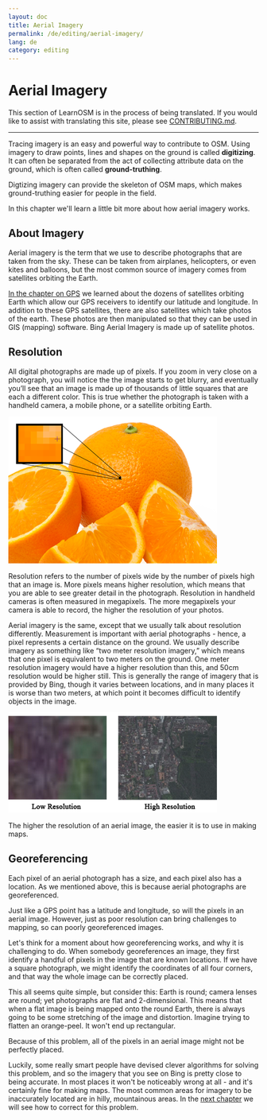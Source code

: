 ```yaml
---
layout: doc
title: Aerial Imagery
permalink: /de/editing/aerial-imagery/
lang: de
category: editing
---
```


Aerial Imagery
================


This section of LearnOSM is in the process of being translated. If you would like to assist with translating this site, please see [CONTRIBUTING.md](https://github.com/hotosm/learnosm/blob/gh-pages/CONTRIBUTING.md).

---

Tracing imagery is an easy and powerful way to contribute to
OSM. Using imagery to draw points, lines and shapes on the ground is called
**digitizing**. It can often be separated from the act of collecting attribute
data on the ground, which is often called **ground-truthing**.

Digtizing imagery can provide the skeleton of OSM maps, which
makes ground-truthing easier for people in the field.

In this chapter we'll learn a little bit more about how aerial imagery works.

About Imagery
-------------

Aerial imagery is the term that we use to describe photographs that are taken from the sky.
These can be taken from airplanes, helicopters, or even kites and balloons, but the most
common source of imagery comes from satellites orbiting the Earth.

[In the chapter on GPS](/en/beginner/using-gps) we learned about the dozens of satellites
orbiting Earth which allow our GPS receivers to identify our latitude and longitude. In
addition to these GPS satellites, there are also satellites which take photos of the earth.
These photos are then manipulated so that they can be used in GIS (mapping) software. 
Bing Aerial Imagery is made up of satellite photos.

Resolution
----------

All digital photographs are made up of pixels.  If you zoom in very close on a photograph, you will notice the the image starts to get blurry, and eventually you’ll see that an image is made up of thousands of little squares that are each a different color.  This is true whether the photograph is taken with a handheld camera, a mobile phone, or a satellite orbiting Earth.

![Image resolution][]

Resolution refers to the number of pixels wide by the number of pixels high that an image is.  More pixels means higher resolution, which means that you are able to see greater detail in the photograph.  Resolution in handheld cameras is often measured in megapixels.  The more megapixels your camera is able to record, the higher the resolution of your photos.

Aerial imagery is the same, except that we usually talk about resolution differently.  Measurement is important with aerial photographs - hence, a pixel represents a certain distance on the ground.  We usually describe imagery as something like “two meter resolution imagery,” which means that one pixel is equivalent to two meters on the ground.  One meter resolution imagery would have a higher resolution than this, and 50cm resolution would be higher still.  This is generally the range of imagery that is provided by Bing, though it varies between locations, and in many places it is worse than two meters, at which point it becomes difficult to identify objects in the image.

![Comparison of low and high resolution imagery][]

The higher the resolution of an aerial image, the easier it is to use in making maps.

Georeferencing
---------------

Each pixel of an aerial photograph has a size, and each pixel also has a
location. As we mentioned above, this is because aerial photographs are georeferenced.

Just like a GPS point has a latitude and longitude, so will the pixels in an aerial image.
However, just as poor resolution can bring challenges to mapping, so can poorly
georeferenced images.

Let's think for a moment about how georeferencing works, and why it is challenging 
to do. When somebody georeferences an image, they first identify a handful of pixels
in the image that are known locations. If we have a square photograph, we might identify
the coordinates of all four corners, and that way the whole image can be correctly placed.

This all seems quite simple, but consider this: Earth is round; camera lenses are round;
yet photographs are flat and 2-dimensional. This means that when a flat image is
being mapped onto the round Earth, there is always going to be some stretching of the image
and distortion. Imagine trying to flatten an orange-peel. It won't end up rectangular.

Because of this problem, all of the pixels in an aerial image might not be perfectly
placed.

Luckily, some really smart people have devised clever algorithms for solving
this problem, and so the imagery that you see on Bing is pretty close to being accurate.
In most places it won't be noticeably wrong at all - and it's certainly fine for making
maps. The most common areas for imagery to be inaccurately located are in hilly,
mountainous areas. In the [next chapter](/en/editing/correcting-imagery-offset) we will see how
to correct for this problem.

[Image resolution]: /images/en/editing/aerial-imagery/orange-resolution.png
[Comparison of low and high resolution imagery]: /images/en/editing/aerial-imagery/low-res-high-res.png
